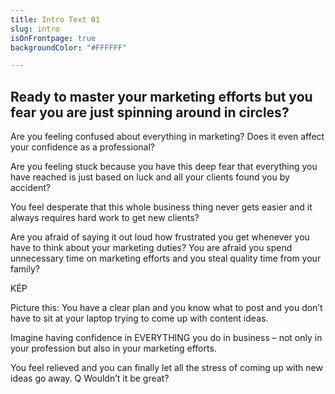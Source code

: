 ```yaml
---
title: Intro Text 01
slug: intro
isOnFrontpage: true
backgroundColor: "#FFFFFF"

---
```

## Ready to master your marketing efforts but you fear you are just spinning around in circles?

Are you feeling confused about everything in marketing? Does it even affect your confidence as a professional?

Are you feeling stuck because you have this deep fear that everything you have reached is just based on luck and all your clients found you by accident?

You feel desperate that this whole business thing never gets easier and it always requires hard work to get new clients?

Are you afraid of saying it out loud how frustrated you get whenever you have to think about your marketing duties? You are afraid you spend unnecessary time on marketing efforts and you steal quality time from your family?

KÉP

Picture this: You have a clear plan and you know what to post and you don’t have to sit at your laptop trying to come up with content ideas.

Imagine having confidence in EVERYTHING you do in business – not only in your profession but also in your marketing efforts.

You feel relieved and you can finally let all the stress of coming up with new ideas go away. Q Wouldn’t it be great?
